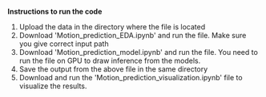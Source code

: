 **Instructions to run the code**
1. Upload the data in the directory where the file is located
2. Download 'Motion_prediction_EDA.ipynb' and run the file. Make sure you give correct input path
3. Download 'Motion_prediction_model.ipynb' and run the file. You need to run the file on GPU to draw inference from the models.
4. Save the output from the above file in the same directory
5. Download and run the 'Motion_prediction_visualization.ipynb' file to visualize the results.
